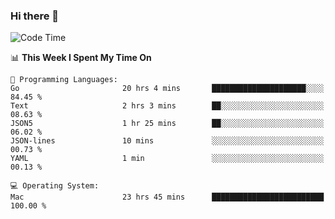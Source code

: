 ### Hi there 👋

<!--
**CrazyCollin/crazycollin** is a ✨ _special_ ✨ repository because its `README.md` (this file) appears on your GitHub profile.

Here are some ideas to get you started:

- 🔭 I’m currently working on ...
- 🌱 I’m currently learning ...
- 👯 I’m looking to collaborate on ...
- 🤔 I’m looking for help with ...
- 💬 Ask me about ...
- 📫 How to reach me: ...
- 😄 Pronouns: ...
- ⚡ Fun fact: ...
-->

<!--START_SECTION:waka-->
![Code Time](http://img.shields.io/badge/Code%20Time-5%2C541%20hrs%2050%20mins-blue)

📊 **This Week I Spent My Time On** 

```text
💬 Programming Languages: 
Go                       20 hrs 4 mins       █████████████████████░░░░   84.45 % 
Text                     2 hrs 3 mins        ██░░░░░░░░░░░░░░░░░░░░░░░   08.63 % 
JSON5                    1 hr 25 mins        ██░░░░░░░░░░░░░░░░░░░░░░░   06.02 % 
JSON-lines               10 mins             ░░░░░░░░░░░░░░░░░░░░░░░░░   00.73 % 
YAML                     1 min               ░░░░░░░░░░░░░░░░░░░░░░░░░   00.13 % 

💻 Operating System: 
Mac                      23 hrs 45 mins      █████████████████████████   100.00 % 
```


<!--END_SECTION:waka-->
